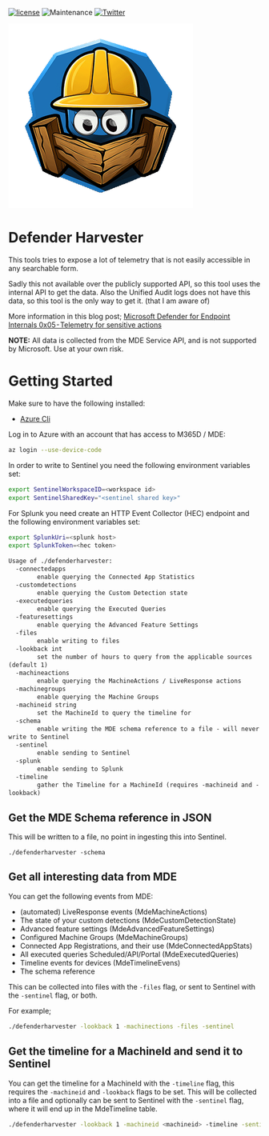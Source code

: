 [![license](https://img.shields.io/github/license/olafhartong/DefenderHarvester.svg?style=flat-square)](https://github.com/olafhartong/DefenderHarvester/blob/main/LICENSE)
![Maintenance](https://img.shields.io/maintenance/yes/2023.svg?style=flat-square)
[![Twitter](https://img.shields.io/twitter/follow/olafhartong.svg?style=social&label=Follow)](https://twitter.com/olafhartong)


![Defender Harvester](defenderharvester-logo.png)
# Defender Harvester

This tools tries to expose a lot of telemetry that is not easily accessible in any searchable form.

Sadly this not available over the publicly supported API, so this tool uses the internal API to get the data. Also the Unified Audit logs does not have this data, so this tool is the only way to get it. (that I am aware of)

More information in this blog post; [Microsoft Defender for Endpoint Internals 0x05 - Telemetry for sensitive actions](https://medium.com/falconforce/microsoft-defender-for-endpoint-internals-0x05-telemetry-for-sensitive-actions-1b90439f5c25)

**NOTE:**
All data is collected from the MDE Service API, and is not supported by Microsoft. Use at your own risk.

# Getting Started

Make sure to have the following installed:
- [Azure Cli](https://docs.microsoft.com/en-us/cli/azure/install-azure-cli?view=azure-cli-latest)

Log in to Azure with an account that has access to M365D / MDE:
```bash
az login --use-device-code
```

In order to write to Sentinel you need the following environment variables set:

```bash
export SentinelWorkspaceID=<workspace id>
export SentinelSharedKey="<sentinel shared key>"
```

For Splunk you need create an HTTP Event Collector (HEC) endpoint and the following environment variables set:

```bash
export SplunkUri=<splunk host>
export SplunkToken=<hec token>
```

```
Usage of ./defenderharvester:
  -connectedapps
    	enable querying the Connected App Statistics
  -customdetections
    	enable querying the Custom Detection state
  -executedqueries
    	enable querying the Executed Queries
  -featuresettings
    	enable querying the Advanced Feature Settings
  -files
    	enable writing to files
  -lookback int
    	set the number of hours to query from the applicable sources (default 1)
  -machineactions
    	enable querying the MachineActions / LiveResponse actions
  -machinegroups
    	enable querying the Machine Groups
  -machineid string
    	set the MachineId to query the timeline for
  -schema
    	enable writing the MDE schema reference to a file - will never write to Sentinel
  -sentinel
    	enable sending to Sentinel
  -splunk
    	enable sending to Splunk
  -timeline
    	gather the Timeline for a MachineId (requires -machineid and -lookback)
```

## Get the MDE Schema reference in JSON

This will be written to a file, no point in ingesting this into Sentinel.
```
./defenderharvester -schema
```

## Get all interesting data from MDE

You can get the following events from MDE:
- (automated) LiveResponse events (MdeMachineActions)
- The state of your custom detections (MdeCustomDetectionState)
- Advanced feature settings (MdeAdvancedFeatureSettings)
- Configured Machine Groups (MdeMachineGroups)
- Connected App Registrations, and their use (MdeConnectedAppStats)
- All executed queries Scheduled/API/Portal (MdeExecutedQueries)
- Timeline events for devices (MdeTimelineEvens)
- The schema reference

This can be collected into files with the `-files` flag, or sent to Sentinel with the `-sentinel` flag, or both.

For example;
```bash
./defenderharvester -lookback 1 -machinections -files -sentinel
```

## Get the timeline for a MachineId and send it to Sentinel

You can get the timeline for a MachineId with the `-timeline` flag, this requires the `-machineid` and `-lookback` flags to be set.
This will be collected into a file and optionally can be sent to Sentinel with the `-sentinel` flag, where it will end up in the MdeTimeline table.
```bash
./defenderharvester -lookback 1 -machineid <machineid> -timeline -sentinel
```
